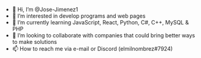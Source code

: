 - 👋 Hi, I’m @Jose-Jimenez1
- 👀 I’m interested in develop programs and web pages
- 🌱 I’m currently learning JavaScript, React, Python, C#, C++, MySQL & PHP
- 💞️ I’m looking to collaborate with companies that could bring better ways to make solutions
- 📫 How to reach me via e-mail or Discord (elmilnombrez#7924)

<!---
Jose-Jimenez1/Jose-Jimenez1 is a ✨ special ✨ repository because its `ABOUTME.md` (this file) appears on your GitHub profile.
You can click the Preview link to take a look at your changes.
--->
